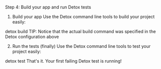 Step 4: Build your app and run Detox tests
1. Build your app
Use the Detox command line tools to build your project easily:

detox build
TIP: Notice that the actual build command was specified in the Detox configuration above

2. Run the tests (finally)
Use the Detox command line tools to test your project easily:

detox test
That's it. Your first failing Detox test is running!
